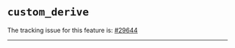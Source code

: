# `custom_derive`

The tracking issue for this feature is: [#29644]

[#29644]: https://github.com/rust-lang/rust/issues/29644

------------------------



